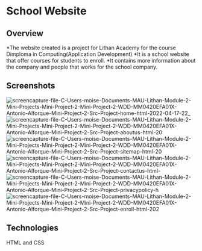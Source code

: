 # School Website
## Overview
  *The website created is a project for Lithan Academy for the course Dimploma in Computing(Application Development)
  *It is a school website that offer courses for students to enroll.
  *It contains more information about the company and people that works for the school company.
## Screenshots
![screencapture-file-C-Users-moise-Documents-MAU-Lithan-Module-2-Mini-Projects-Mini-Project-2-Mini-Project-2-WDD-MM0420EFA01X-Antonio-Alforque-Mini-Project-2-Src-Project-home-html-2022-04-17-22_](https://user-images.githubusercontent.com/68614293/163718294-8a9ad617-1b67-4478-8d71-75a1f452bccf.png)
![screencapture-file-C-Users-moise-Documents-MAU-Lithan-Module-2-Mini-Projects-Mini-Project-2-Mini-Project-2-WDD-MM0420EFA01X-Antonio-Alforque-Mini-Project-2-Src-Project-aboutus-html-20](https://user-images.githubusercontent.com/68614293/163718298-57a452c3-eb58-4544-95d8-ff89a172ae87.png)
![screencapture-file-C-Users-moise-Documents-MAU-Lithan-Module-2-Mini-Projects-Mini-Project-2-Mini-Project-2-WDD-MM0420EFA01X-Antonio-Alforque-Mini-Project-2-Src-Project-sitemap-html-20](https://user-images.githubusercontent.com/68614293/163718300-f1be542c-53f6-44b1-abc5-73870b054873.png)
![screencapture-file-C-Users-moise-Documents-MAU-Lithan-Module-2-Mini-Projects-Mini-Project-2-Mini-Project-2-WDD-MM0420EFA01X-Antonio-Alforque-Mini-Project-2-Src-Project-contactus-html-](https://user-images.githubusercontent.com/68614293/163718303-376bcdd6-fc5d-40b8-8adc-219157c01de4.png)
![screencapture-file-C-Users-moise-Documents-MAU-Lithan-Module-2-Mini-Projects-Mini-Project-2-Mini-Project-2-WDD-MM0420EFA01X-Antonio-Alforque-Mini-Project-2-Src-Project-privacypolicy-h](https://user-images.githubusercontent.com/68614293/163718306-e1a1c220-9a55-4a37-b04a-ed556287b1a5.png)
![screencapture-file-C-Users-moise-Documents-MAU-Lithan-Module-2-Mini-Projects-Mini-Project-2-Mini-Project-2-WDD-MM0420EFA01X-Antonio-Alforque-Mini-Project-2-Src-Project-enroll-html-202](https://user-images.githubusercontent.com/68614293/163718309-185a79bc-8c57-4c09-913e-82696ad667c5.png)

## Technologies
HTML and CSS
